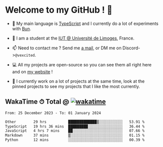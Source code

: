 # Welcome to my GitHub ! 🌃

- 🔭 My main language is [TypeScript](https://www.typescriptlang.org/) and I currently do a lot of experiments with [Bun](https://bun.sh).

- 🌱 I am a student at the [IUT @ Université de Limoges](https://iut.unilim.fr), France.

- 📫 Need to contact me ? Send me <a href="mailto:mikkel@milescode.dev">a mail</a>, or DM me on Discord->`@vexcited`.

- 💻 All my projects are open-source so you can see them all right here and on <a href="https://vexcited.vercel.app">my website</a> !

- 👀 I currently work on a lot of projects at the same time, look at the pinned projects to see my projects that I like the most currently.

## WakaTime ⏱ Total @ [![wakatime](https://wakatime.com/badge/user/0839e595-e07a-435c-8d59-ed95f2a3d6dd.svg)](https://wakatime.com/@0839e595-e07a-435c-8d59-ed95f2a3d6dd)

<!--START_SECTION:waka-->

```txt
From: 25 December 2023 - To: 01 January 2024

Other        29 hrs          █████████████▒░░░░░░░░░░░   53.91 %
TypeScript   19 hrs 36 mins  █████████░░░░░░░░░░░░░░░░   36.44 %
JavaScript   4 hrs 7 mins    ██░░░░░░░░░░░░░░░░░░░░░░░   07.66 %
Markdown     37 mins         ▒░░░░░░░░░░░░░░░░░░░░░░░░   01.15 %
Python       12 mins         ░░░░░░░░░░░░░░░░░░░░░░░░░   00.39 %
```

<!--END_SECTION:waka-->
